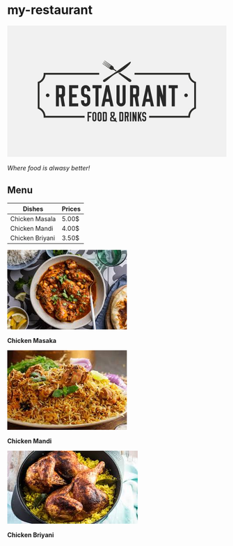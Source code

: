 # my-restaurant

![logo](res.jpg)

_Where food is alwasy better!_

## Menu


| **Dishes**     | **Prices** |
| ------------   | ---------  |
| Chicken Masala | 5.00$      |
| Chicken Mandi  | 4.00$      |
| Chicken Briyani| 3.50$      |

![Masala](mk.jpg)

 **Chicken Masaka**

 ![Mandi](mandi.jpg)
 
 **Chicken Mandi**

 ![Briyani](briyani.jpg)
 
 **Chicken Briyani**
